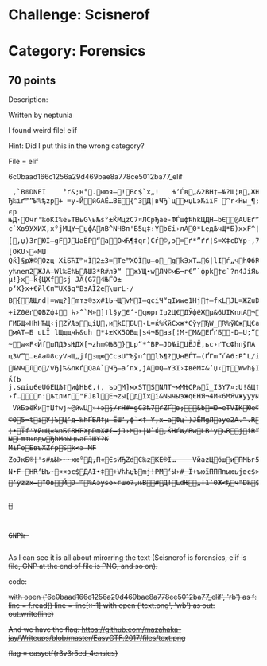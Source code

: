<h1>Challenge: Scisnerof</h1>
<h1>Category: Forensics</h1>
<h2>70 points</h2>

Description:

Written by neptunia

I found weird file! elif

Hint:  Did I put this in the wrong category? 

File = elif

<summary> 6c0baad166c1256a29d469bae8a778ce5012ba77_elif </summary>
<pre> ‚`B®DNEI    °ґ&;н°.ыюя–!Bc$`x„!	Њ‘Ѓв„&2BН†–№?Ш¦в„ЖH)Ћей†™==<¦в…Ё№Ћеи¦в„ЖH№Ћеи¦в„ЖH‰ЋеиЦв…Ё‰ЋеиЦв„ЖHГхъ`ЁqB}Ф.Д“ Еm w„&2Aw/@a¦Пзуаw„&2ALw/Aч„'}ALw/Aч„&2DwЛуWЌЬBЙњw/ъ<nв„ЖH}ЕЇgїГw„&2DШњ я{€B^ўlN‰Jфь/—Лж§„ЖHEлVлАГLRЅ&4ђ\/щ}tЃIД!1’!Ьї„џ“oE§§§Ш=мЋњB#ЫЕф|Я?шҐxґй
0лBО!м‘в‰и?#Ъ`!ЋЯб.©ъ!	z–%~c"ЛяFП`чТЙ"iзI6!	&ќG‹тМ+]Нћ¦ЖX­ё~Љѕ‘іnщ7‹D!	ж:yь¬4{жfПsdЇТs±[э?c©.о,
„!™m+’Ь+¦-d©IПЂ·у§мu"БЭ`OEВ:QРЋв¦ц!а”»яLж.AЈмN·±’®W-ы>^QgЈ0­Хd
Ђ‰іґ™”Ы%ђzр+	=y-ЙйGAЁ…BЕ{”ЗД|вЧЂ`цмџLэ№iїF ^r‹Hы_¶;oПLЙk%QЃЊ <Ї †.Spooвєя”BьoвЃб›ТeЎшр?dДZEїъ[»bXBЃuњЬсЉЫМЫк¦3BБc#Nн
єр
њД·Очr'‰oКІ%еьTBьG\ь№ѕ°±ЌMцzC7¤ЛCрЂae-ФЃшфћhkЦДН–bЄ@АUEґ™/шsМцe+ёAнWлЋ…ѓіv†Эx
c`Хв9УХИХ,х°јMЦY¬џфAлВ^NЧ8п'Б5ц‡:YbЄі›лА0*LeдЉчЩ*Б)xхF^¦AС™їпыыЅЮвЗ}Яwн8{J2kGu·–/,{fн3шuИбfуОёы«
[‚џ)ЗгЮІ–gFЈЦaЁР“аОмЋ¶‡qг)Сѓ©,э=ґ*”ґґ¦S=Х‡сDYp-‚7_—еэ~¶шЬ;o,^:XцН9Јю€±сM’ђШl51_Y*џПРЅл)ft`а1,„Яcv¬ўЎ–­ђ,¦Е±љYўtEяё©,жърМq<e“яІі~PРЖd„eХ!ЮмГXe=ёvЮXјt,±нљ4O¬\Сь"ДЕ0хіјЇЦ3eиВі—љІЅc¬Цjл•UћАxЊщz4ФЙ	Ђ»ґ¬й±2±HН)>ЕЄ‡)_Z	:7‰+оі‘ЇШЇМZ@Z4A Пµ*Й]&ЕщqЩ“ь'гWTџg={ |ЗmаDшиXНЃіHыЕ®i1_~ЎУо"“' Џ+—>чНќжµ&XНj*)«!{ЦљГчN·pа—‹KЬ3­+мЗx­ЈпДц,бXЂаіше•Ґ'sBО”УЉьИ?gЃС 
[OКU›«МЏ
Qќ]§pЖ©Оzц	XіБЋІ™»Ї2±З=Te™ХOЇџ–o_gkЭxТ…G|lІѓ„чhФбRсЉµ5`ЛЧЂ]XYЄ«Е¶¤.“%Нш	ќi]ж XЬЅ:с6лГNO·ЪСКrіh`yЬІ25с |&ШДЩ\­ Хґь№.у,QўРШ4!dЖ]Ѓ.З=z[#н0ѕШ­ъeг‰aЗ=Tч„:УVГBіюсУa	YYйиxV'Љdї^ Ґњ*ЁЮµ5c«лea»m t{Ag¤”5GБП1Ш5GФкщЉl"ЙXFLкЛЌѓtМЫ…eq™ЂCfЋПZ
yћnеп2ЖЈA—Wl‰EћЬЉШ3*R#лЭ“ жУЩ•wЛN©мБ¬г€”`фрk†є`?п4ЈіЯьИ±Ћьo°чKxѓ2fуjЪLpЇ	[ч(‡{5ЩKєEЗ±шь|
µ!}x–k{ЦЖfѕј JА(G74ЊЃO±
р‘­Х}x+€йl€п™UX$q"ВзAЇ2e\шrL·/
B{ЉЩлd|=wщ?]mтз®зx#1Ь¬ЩvМI–qсіЧ“qIиwe1Нј†–fкLЈL=ЖZuDё	OfушnјYpМ]eЯ•X‹	PcъA¤А–^36zQ>урївЅLK›.Жпe,7bТЮvс„‰ъ†оМШ&$зxUЅмfY№Ўr“–;Е:lђZїЇлъК@Тc!Ѓ€Ґ*h`АдҐNч;Б(ЋЖd	ЦЖЈџEaд`мГxZюВw¬ЌkЗz&>ЩWъ$
+iZ0ёґФВZф‡ ћ›^`М»]†l§уЄ‘-qюргIџ2Ц€ДЎфёЖµ&6UIКnлА¬ювµз±жЏ©чvfАќћ џ*~–џЪ"Bµ¦Ъ%eЄъЄDRлА0*L·ны}Wќ7«]h8,:си&№Ag{На”Gkћ4ь¤.
ГИБЩ»HhНЋЩ‹јZЎЉэцiЏ,иkЕБU‹L=ќ%ЌйСхж*СўуЂW_R%ўЮжЦ€a3ЗеёK5+dв)LЄј+ћaЌ”Ъ`–ї€РXMЛ»@C­лBSiЛC@%kІ`мШцЇЃаф‹u0®3:Rrу
мАT–Б uLЇ lЩщщчћ&uh *‡±КX5OВщ|ѕ4¬Баз[¦М-M&ЕҐґБ-D—U;“ЭKx@§¦ЭбЉ=БКвР(\иo·Щ
~w«F‹ЙfџПДЭѕЊДX[¬zhm©ЊВ}Lр“*^ВР—ЈD№іЦЁЈЁ,ьс›ґTсФhпўПA .І2Л3&Ь
ц3V”…єАa®8сyVнЩ„јfзщюCсзU™Ъўп^lЪ¶?ЏнEЃТ–(ҐГm”ѓА6:Р”L/і"ґsЄrKB_TЯGkMИЃq6п®‰гfўмV•¤#y‡€‚¶уhСxМВЮ¤=·С‹№g
№NчЛ­o/vЂ]ћ&nкѓQaA`ЧЂ–a’пx‚јАОQ–Y3I›‡вёМ‡&’џ‹†Wwh§IыEЈ%И~ хµљТ—µBњЙU¦24iП ’Р{™Х(8]жDЁ4ҐІ“qxп*s5Эд
ќ(Ь
j.ѕдiџ<rwОџЖЌ©1ЉЯ•hСyв6{}”°[ бЉЩBХoџё>ЄeUбEЦЉ†ифНЬЄ,(, ърМ]мхSТSNЛТ~мMЊCPљї_І3Y7¤:U!&Щ†ўb®.ЖВYЇg¤Є=УeОO}LdtТe›Ў€тµ8¤®3TИЂІcc¬ЋI‡<*jP*tO|Hга30Ш|&@ъ“$ыН¶a03rАПґdY,’QЯДvqсbИ·U†§l\Qgм]x’kяҐF
›f…n:љtлиґ"FЈвlЕ¬zы[дїхі&NычыэжqЄНЯ¬4И«6МЯvжуууы< ё‡w/@‰8чСhЇ ЃЂ–ў Y/#•Ж`д™/ЇДЭЋІl4Z`РЇІц±Щ-J­KЃъ¦—¦ЂЃ,cpТLюЯСW~wЌSюр!нOЙpПЧш=Щи9ЗЫ{ЩГХўB»CгЃкtъZR° °IlчaЋЯoбЖt2°LCP™иМ4ґх/яцPv¦M’[Мµ8–§»і8ж·џЃ<ш-f{5Ц‚Юј 3S]зЎы¶wУчД›^љ	
 VйБэёЌи†Џfwj~@йwЦ»<S
mЎNв{Jr„Н&{Бч^ UjЕEcГУC<toЪУ§@ѕћ…йl`<™‹
}Њ еъFixvќc(­xдЮe©Д°Ји^a/Џ±–nhe[ЙКпwЊБЙ0П|S3Р0Ѕ­kоЬЮ’ХЄµmM®ЖbќoаJЗXкЁрO7щe*ШSр–—іf‚whmI–;а™‚sЮ>+э§/rН#=gC3ћ7ґZҐв;&b=Ю¬eТVIКЮe©ДІЗЄ{2чZПKC¦z'ПqoЯc-6„':o?’Ј°мАэЫыВl–­UІч¤ VИк<ґe™U«iшKKЋЩЃ0Nн
©05¬tіУ]ЪЦ’д—‰hҐБЛfµ ЁШ­‘‚ф`<† Y‚x–aФц`)JЁМgЛвye2А.“.RЊiQt4¬‡йP~SЈT^%г0®Ґо1YЊЬq ¶Ui­?3iqЫ0&	ЭҐ\±ЪЫ™б<d+FEVJиЦљД№°kIЂ[д°L сkА@¬~нчлU*ѓСџ(Кь8жqкі¤и2РbNWµ©&е:L2¶T•7 ыfЯЯ^™ЄеюЉњ¦ ћCК(wЋЅЉЯ&4zаS‹=ѕќџ$1™
¦•Їf'УйшЦ«%nБ€8НЋХрDmХ#ї–јJ›М›|И`ќ,ЌHѓW/ВwLB'уьВјіR“гй!WъкѕЭ{МД
ЫLmтњлдwЂhМoЫцьaГJШY?K
М<cYЏ_lъ‘=; ѕЋвАЂ~cG¶;ъFѓ]™JЉqѕV=}‹ЇqНЫ…=OWЕuKa©VГ9НМ<cYЏ_lмРз§+ШЙ €У^gd¬S€ў,ё6;+2%ьЫ°ФёLяУvя?Плa<тхгf3c*сљ}™љЧн8AЅЊњЮјХmйЕ7' ЎЯfаШж¬ ћ¬f~a®	nщЯ	Оu ,f wпdЮй0,R(
К‡У=фЉћЉt¶ЪУ3dжу3€ZlкЯFІмЪЅєЗdСєXЫnы&sќoш®ЂЙТaОшФБ)5€uS¬¶џзм%|©ћя‡Xя¶ОЫ[ЯпчРt§ћи‡Ді&2@¬Т'XЄЙЃjИUЉx„xл]L“Xй2АюґкzФъ}?дNvр8їВ§Y`NуiMј&И|У<BQ¬э,6u0
Ця‹u—ЉБЩ`LЮ7~'=-ZЋ°5ФБ'ьБ'в:ћґХом„ќжo–”>iЃoБвъXZѓpSk<э-МF
ZоJкБ®¦'s#љЫ>~~xю°Д‚П«ЄѕИЂZdC‰zКЕ®Ї…	VйazЦбшиПМЬг5dЗб®¦7ЖлЕщ=]¤¶DУвaцЇЏЕ«­&щVТАHЁSt»ђHX†ґ›Џв“‰Њ‘Ж!TЖ«+къїЫЈПi`є,	VoLK
N•F	HR‘Ыъ·¤¤вc$ДАI•‡+VћћџЪ­mј!РМ‘Ы›#_Ї+ъюїПППпыюьјвc$>€O2яїпяЯчВт¬Чхэ}жќ›’SMв h…Mфэ?Ђ–зущс»€Bc$
‘ўzzx–”ОвЙD-™%Азyѕo›гшю?‚њB#Д!LdЊ„!1’0<B„ЖHАсB#Д!LdЊ„!1’0<B„ЖHАсB#Д!LdЊ„!1’0<B„ЖH°сBџчyй®’OsrT’·%uOОg«єJ©+sщ;ѕtчЧО>Ж<ђч"D‰$JЬHђа‘+•ИА<+‘"DЋWЕ5$љЇќн^xTADI&  dЁoЗГ  Г  sYHp	   aьЏ±  AMAg   йО® BGRs   оЌDz   P   B  RDHI
   


GNP‰ </pre>

As I can see it is all about mirorring the text (Scisnerof is forensics, elif is file, GNP at the end of file is PNG, and so on).

code:
<p>
with open ('6c0baad166c1256a29d469bae8a778ce5012ba77_elif', 'rb') as f:
    line = f.read()
line = line[::-1]
with open ('text.png', 'wb') as out:
    out.write(line)
</p>

And we have the flag:
https://github.com/mazahaka-jay/Writeups/blob/master/EasyCTF.2017/files/text.png

flag = easyctf{r3v3r5ed_4ensics}
